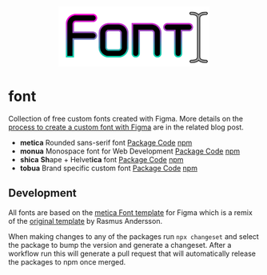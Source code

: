 <p align="center">
  <img src="https://github.com/tobua/font/raw/main/logo.png" width="60%" alt="tobua/font logo" />
</p>

# font

Collection of free custom fonts created with Figma. More details on the [process to create a custom font with Figma](https://onwebfocus.com/font) are in the related blog post.

- **metica** Rounded sans-serif font [Package Code](https://github.com/tobua/font/tree/main/metica) [npm](https://npmjs.com/metica)
- **monua** Monospace font for Web Development [Package Code](https://github.com/tobua/font/tree/main/monua) [npm](https://npmjs.com/monua)
- **shica** **Sh**ape + Helvet**ica** font [Package Code](https://github.com/tobua/font/tree/main/shica) [npm](https://npmjs.com/shica)
- **tobua** Brand specific custom font [Package Code](https://github.com/tobua/font/tree/main/tobua) [npm](https://npmjs.com/tobua)

## Development

All fonts are based on the [metica Font template](https://www.figma.com/community/file/1281658348421220983) for Figma which is a remix of the [original template](https://www.figma.com/community/file/1115382696459820988) by Rasmus Andersson.

When making changes to any of the packages run `npx changeset` and select the package to bump the version and generate a changeset. After a workflow run this will generate a pull request that will automatically release the packages to npm once merged.
